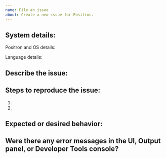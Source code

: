 ```yaml
---
name: File an issue
about: Create a new issue for Positron.
---
```


<!--

Thanks for taking the time to file an issue!

Take a look at our guidance on feedback and issues:
https://github.com/posit-dev/positron/wiki/Feedback-and-Issues

General questions about Positron should start in GitHub Discussions rather than as an issue:
https://github.com/posit-dev/positron/discussions

To avoid creating duplicates, please take the time to search our existing issues:
https://github.com/posit-dev/positron/issues
If you find an existing bug or feature request, please gives it a thumbs-up reaction or
additional information to help us prioritize the issue.

-->

## System details:

Positron and OS details:

<!-- Copy from the `Positron > About` menu -->

Language details:

<!-- What language are you using? e.g. R 4.4.1 or Python 3.11.6 -->

## Describe the issue:


## Steps to reproduce the issue:

<!-- For example, are you using a Jupyter notebook, R script, Quarto document, etc? -->

1.
2.


## Expected or desired behavior:


## Were there any error messages in the UI, Output panel, or Developer Tools console?

<!--

- Open the Developer Tools console by running the `Developer: Toggle Developer Tools` command from the Command Palette
- Open the relevant Output Channel logs by utilizing this guide https://github.com/posit-dev/positron/wiki/Troubleshooting

-->


